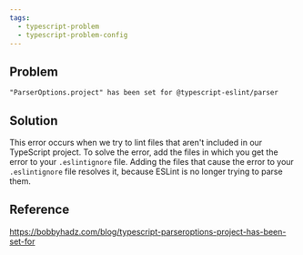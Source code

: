 ```yaml
---
tags:
  - typescript-problem
  - typescript-problem-config
---
```


## Problem

`"ParserOptions.project" has been set for @typescript-eslint/parser`

## Solution

This error occurs when we try to lint files that aren't included in our TypeScript project. To solve the error, add the files in which you get the error to your `.eslintignore` file. Adding the files that cause the error to your `.eslintignore` file resolves it, because ESLint is no longer trying to parse them.

## Reference

https://bobbyhadz.com/blog/typescript-parseroptions-project-has-been-set-for
